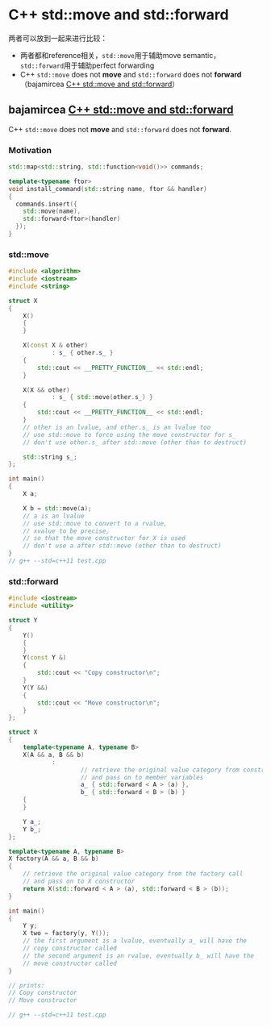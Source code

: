 # C++ std::move and std::forward

两者可以放到一起来进行比较：

- 两者都和reference相关，`std::move`用于辅助move semantic，`std::forward`用于辅助perfect forwarding
- C++ `std::move` does not **move** and `std::forward` does not **forward**（bajamircea [C++ std::move and std::forward](http://bajamircea.github.io/coding/cpp/2016/04/07/move-forward.html)）

## bajamircea [C++ std::move and std::forward](http://bajamircea.github.io/coding/cpp/2016/04/07/move-forward.html)

C++ `std::move` does not **move** and `std::forward` does not **forward**. 



### Motivation

```c++
std::map<std::string, std::function<void()>> commands;

template<typename ftor>
void install_command(std::string name, ftor && handler)
{
  commands.insert({
    std::move(name),
    std::forward<ftor>(handler)
  });
}
```



### std::move

```c++
#include <algorithm>
#include <iostream>
#include <string>

struct X
{
	X()
	{
	}

	X(const X & other)
			: s_ { other.s_ }
	{
		std::cout << __PRETTY_FUNCTION__ << std::endl;
	}

	X(X && other)
			: s_ { std::move(other.s_) }
	{
		std::cout << __PRETTY_FUNCTION__ << std::endl;
	}
	// other is an lvalue, and other.s_ is an lvalue too
	// use std::move to force using the move constructor for s_
	// don't use other.s_ after std::move (other than to destruct)

	std::string s_;
};

int main()
{
	X a;

	X b = std::move(a);
	// a is an lvalue
	// use std::move to convert to a rvalue,
	// xvalue to be precise,
	// so that the move constructor for X is used
	// don't use a after std::move (other than to destruct)
}
// g++ --std=c++11 test.cpp
```



### std::forward



```c++
#include <iostream>
#include <utility>

struct Y
{
	Y()
	{
	}
	Y(const Y &)
	{
		std::cout << "Copy constructor\n";
	}
	Y(Y &&)
	{
		std::cout << "Move constructor\n";
	}
};

struct X
{
	template<typename A, typename B>
	X(A && a, B && b)
			:
					// retrieve the original value category from constructor call
					// and pass on to member variables
					a_ { std::forward < A > (a) },
					b_ { std::forward < B > (b) }
	{
	}

	Y a_;
	Y b_;
};

template<typename A, typename B>
X factory(A && a, B && b)
{
	// retrieve the original value category from the factory call
	// and pass on to X constructor
	return X(std::forward < A > (a), std::forward < B > (b));
}

int main()
{
	Y y;
	X two = factory(y, Y());
	// the first argument is a lvalue, eventually a_ will have the
	// copy constructor called
	// the second argument is an rvalue, eventually b_ will have the
	// move constructor called
}

// prints:
// Copy constructor
// Move constructor

// g++ --std=c++11 test.cpp
```

